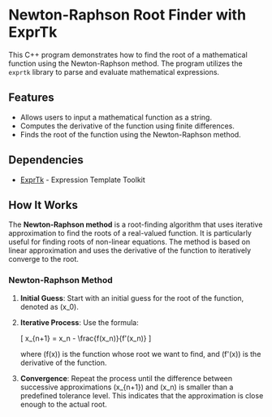 # Newton-Raphson Root Finder with ExprTk

This C++ program demonstrates how to find the root of a mathematical function using the Newton-Raphson method. The program utilizes the `exprtk` library to parse and evaluate mathematical expressions.

## Features

- Allows users to input a mathematical function as a string.
- Computes the derivative of the function using finite differences.
- Finds the root of the function using the Newton-Raphson method.

## Dependencies

- [ExprTk](https://www.partow.net/programming/exprtk/) - Expression Template Toolkit

## How It Works

The **Newton-Raphson method** is a root-finding algorithm that uses iterative approximation to find the roots of a real-valued function. It is particularly useful for finding roots of non-linear equations. The method is based on linear approximation and uses the derivative of the function to iteratively converge to the root.

### Newton-Raphson Method

1. **Initial Guess**: Start with an initial guess for the root of the function, denoted as \(x_0\).
2. **Iterative Process**: Use the formula:

   \[
   x_{n+1} = x_n - \frac{f(x_n)}{f'(x_n)}
   \]

   where \(f(x)\) is the function whose root we want to find, and \(f'(x)\) is the derivative of the function.
3. **Convergence**: Repeat the process until the difference between successive approximations \(x_{n+1}\) and \(x_n\) is smaller than a predefined tolerance level. This indicates that the approximation is close enough to the actual root.
